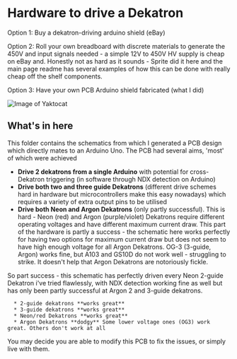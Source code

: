 # Hardware to drive a Dekatron

Option 1: Buy a dekatron-driving arduino shield (eBay)

Option 2: Roll your own breadboard with discrete materials to generate the 450V and input signals needed - a simple 12V to 450V HV supply is cheap on eBay and. Honestly not as hard as it sounds - Sprite did it here and the main page readme has several examples of how this can be done with really cheap off the shelf components.

Option 3: Have your own PCB Arduino shield fabricated (what I did)

![Image of Yaktocat](https://user-images.githubusercontent.com/73824834/99296507-c8fc6680-283e-11eb-8532-542c47995ee2.jpg)

## What's in here
This folder contains the schematics from which I generated a PCB design which directly mates to an Arduino Uno.
The PCB had several aims, 'most' of which were achieved
  * **Drive 2 dekatrons from a single Arduino** with potential for cross-Dekatron triggering (in software through NDX detection on Arduino)
  * **Drive both two and three guide Dekatrons** (different drive schemes hard in hardware but microcontrollers make this easy nowadays) which requires a variety of extra output pins to be utilised
  * **Drive both Neon and Argon Dekatrons** (only partly successful). This is hard - Neon (red) and Argon (purple/violet) Dekatrons require different operating voltages and have different maximum current draw. This part of the hardware is partly a success - the schematic here works perfectly for having two options for maximum current draw but does not seem to have high enough voltage for all Argon Dekatrons. OG-3 (3-guide, Argon) works fine, but A103 and GS10D do not work well - struggling to strike. It doesn't help that Argon Dekatrons are notoriously fickle.
  
  So part success - this schematic has perfectly driven every Neon 2-guide Dekatron i've tried flawlessly, with NDX detection working fine as well but has only been partly successful at Argon 2 and 3-guide dekatrons.
  
      * 2-guide dekatrons **works great**
      * 3-guide dekatrons **works great**
      * Neon/red Dekatrons **works great**
      * Argon Dekatrons **dodgy** Some lower voltage ones (OG3) work great. Others don't work at all
      
You may decide you are able to modify this PCB to fix the issues, or simply live with them.
